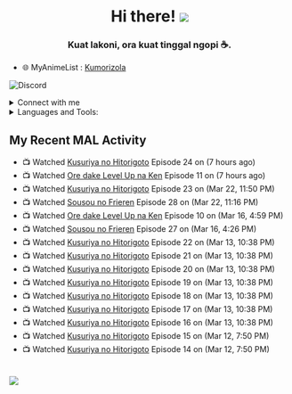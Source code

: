 <h1 align="center">Hi there! <img src="https://media.giphy.com/media/hvRJCLFzcasrR4ia7z/giphy.gif" width="25px"> </h1>
<h3 align="center">Kuat lakoni, ora kuat tinggal ngopi ☕.</h3>

- 🌐 MyAnimeList : [Kumorizola](https://myanimelist.net/animelist/Kumorizola)

![Discord](https://discord.c99.nl/widget/theme-3/761213268009943051.png)
<details>
      <summary>Connect with me</summary>
    <p align="left">
        <a href="https://www.instagram.com/kumorizola/" target="blank"><img align="center"
                src="https://raw.githubusercontent.com/rahuldkjain/github-profile-readme-generator/master/src/images/icons/Social/instagram.svg"
                alt="kumorizola" height="30" width="40" /></a>
        <a href="https://discord.com" target="blank"><img align="center"
                src="https://raw.githubusercontent.com/rahuldkjain/github-profile-readme-generator/master/src/images/icons/Social/discord.svg"
                alt="Kumori#5882" height="30" width="40" /></a>
    </p>
</details>

<details>
    <summary align="left">Languages and Tools:</summary>
<p align="left">
      <a href="https://www.w3schools.com/css/" target="_blank">
        <img src="https://raw.githubusercontent.com/devicons/devicon/master/icons/css3/css3-original-wordmark.svg"
            alt="css3" width="40" height="40" /> </a> <a href="https://www.w3.org/html/" target="_blank"> <img
            src="https://raw.githubusercontent.com/devicons/devicon/master/icons/html5/html5-original-wordmark.svg"
            alt="html5" width="40" height="40" /> </a> <a href="https://www.java.com" target="_blank"> <img
            src="https://raw.githubusercontent.com/devicons/devicon/master/icons/java/java-original.svg" alt="java"
            width="40" height="40" /> </a> <a href="https://developer.mozilla.org/en-US/docs/Web/JavaScript"
            target="_blank"> <img
            src="https://raw.githubusercontent.com/devicons/devicon/master/icons/javascript/javascript-original.svg"
            alt="javascript" width="40" height="40" /> </a> <a href="https://nodejs.org" target="_blank"> <img
            src="https://raw.githubusercontent.com/devicons/devicon/master/icons/nodejs/nodejs-original-wordmark.svg"
            alt="nodejs" width="40" height="40" /> </a> <a href="https://www.python.org" target="_blank"> <img
            src="https://raw.githubusercontent.com/devicons/devicon/master/icons/python/python-original.svg"
            alt="python" width="40" height="40" /> </a> <a href="https://www.typescriptlang.org/" target="_blank"> <img
            src="https://raw.githubusercontent.com/devicons/devicon/master/icons/typescript/typescript-original.svg" 
            alt="typescript" width="40" height="40" /> </a> <a href="https://www.photoshop.com/en" target="_blank"> <img
            src="https://upload.wikimedia.org/wikipedia/commons/a/af/Adobe_Photoshop_CC_icon.svg" alt="photoshop" width="40" height="40"/> </a>
            <a href="https://www.adobe.com/products/premiere.html" target="_blank"> <img
            src="https://upload.wikimedia.org/wikipedia/commons/4/40/Adobe_Premiere_Pro_CC_icon.svg" alt="Premiere pro" width="40" height="40"/> </a>
            <a href="https://www.adobe.com/in/products/illustrator.html" target="_blank"> <img 
            src="https://upload.wikimedia.org/wikipedia/commons/f/fb/Adobe_Illustrator_CC_icon.svg" alt="illustrator" width="40" height="40"/> </a>
      
 </details>
 
 <h2> My Recent MAL Activity</h2>
<!-- MAL_ACTIVITY:start -->

- 📺 Watched [Kusuriya no Hitorigoto](https://MyAnimeList.net/anime.php?id=54492) Episode 24 on (7 hours ago)
- 📺 Watched [Ore dake Level Up na Ken](https://MyAnimeList.net/anime.php?id=52299) Episode 11 on (7 hours ago)
- 📺 Watched [Kusuriya no Hitorigoto](https://MyAnimeList.net/anime.php?id=54492) Episode 23 on (Mar 22, 11:50 PM)
- 📺 Watched [Sousou no Frieren](https://MyAnimeList.net/anime.php?id=52991) Episode 28 on (Mar 22, 11:16 PM)
- 📺 Watched [Ore dake Level Up na Ken](https://MyAnimeList.net/anime.php?id=52299) Episode 10 on (Mar 16, 4:59 PM)
- 📺 Watched [Sousou no Frieren](https://MyAnimeList.net/anime.php?id=52991) Episode 27 on (Mar 16, 4:26 PM)
- 📺 Watched [Kusuriya no Hitorigoto](https://MyAnimeList.net/anime.php?id=54492) Episode 22 on (Mar 13, 10:38 PM)
- 📺 Watched [Kusuriya no Hitorigoto](https://MyAnimeList.net/anime.php?id=54492) Episode 21 on (Mar 13, 10:38 PM)
- 📺 Watched [Kusuriya no Hitorigoto](https://MyAnimeList.net/anime.php?id=54492) Episode 20 on (Mar 13, 10:38 PM)
- 📺 Watched [Kusuriya no Hitorigoto](https://MyAnimeList.net/anime.php?id=54492) Episode 19 on (Mar 13, 10:38 PM)
- 📺 Watched [Kusuriya no Hitorigoto](https://MyAnimeList.net/anime.php?id=54492) Episode 18 on (Mar 13, 10:38 PM)
- 📺 Watched [Kusuriya no Hitorigoto](https://MyAnimeList.net/anime.php?id=54492) Episode 17 on (Mar 13, 10:38 PM)
- 📺 Watched [Kusuriya no Hitorigoto](https://MyAnimeList.net/anime.php?id=54492) Episode 16 on (Mar 13, 10:38 PM)
- 📺 Watched [Kusuriya no Hitorigoto](https://MyAnimeList.net/anime.php?id=54492) Episode 15 on (Mar 12, 7:50 PM)
- 📺 Watched [Kusuriya no Hitorigoto](https://MyAnimeList.net/anime.php?id=54492) Episode 14 on (Mar 12, 7:50 PM)

<!-- MAL_ACTIVITY:end -->

  
<h2 align="left"> <img src="https://media.discordapp.net/attachments/918405470073520168/919220018355523584/ezgif.com-gif-maker_1.gif">
